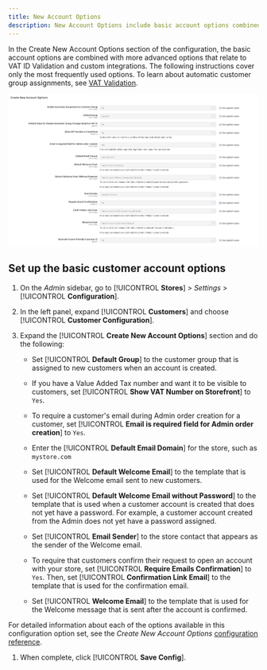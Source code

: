 ```yaml
---
title: New Account Options
description: New Account Options include basic account options combined with advanced options.
---
```


In the Create New Account Options section of the configuration, the basic account options are combined with more advanced options that relate to VAT ID Validation and custom integrations. The following instructions cover only the most frequently used options. To learn about automatic customer group assignments, see [VAT Validation](../stores-purchase/vat.md).

![Create New Account Options](assets/customer-configuration-create-new-account-options.png)<!-- zoom -->

## Set up the basic customer account options

1. On the _Admin_ sidebar, go to [!UICONTROL **Stores**] > _Settings_ > [!UICONTROL **Configuration**].

1. In the left panel, expand [!UICONTROL **Customers**] and choose [!UICONTROL **Customer Configuration**].

1. Expand the [!UICONTROL **Create New Account Options**] section and do the following:

   - Set [!UICONTROL **Default Group**] to the customer group that is assigned to new customers when an account is created.

   - If you have a Value Added Tax number and want it to be visible to customers, set [!UICONTROL **Show VAT Number on Storefront**] to `Yes`.

   - To require a customer's email during Admin order creation for a customer, set [!UICONTROL **Email is required field for Admin order creation**] to `Yes`.

   - Enter the [!UICONTROL **Default Email Domain**] for the store, such as `mystore.com`

   - Set [!UICONTROL **Default Welcome Email**] to the template that is used for the Welcome email sent to new customers.

   - Set [!UICONTROL **Default Welcome Email without Password**] to the template that is used when a customer account is created that does not yet have a password. For example, a customer account created from the Admin does not yet have a password assigned.

   - Set [!UICONTROL **Email Sender**] to the store contact that appears as the sender of the Welcome email.

   - To require that customers confirm their request to open an account with your store, set [!UICONTROL **Require Emails Confirmation**] to `Yes`. Then, set [!UICONTROL **Confirmation Link Email**] to the template that is used for the confirmation email.

   - Set [!UICONTROL **Welcome Email**] to the template that is used for the Welcome message that is sent after the account is confirmed.

  For detailed information about each of the options available in this configuration option set, see the _Create New Account Options_ [configuration reference](https://docs.magento.com/user-guide/configuration/customers/customer-configuration.html).

1. When complete, click [!UICONTROL **Save Config**].
